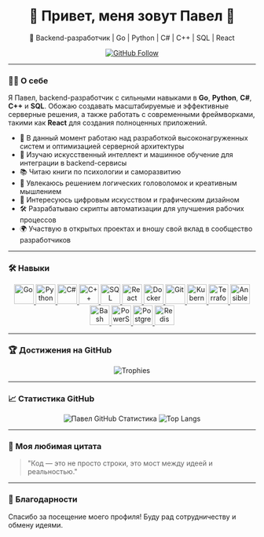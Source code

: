 <!-- Приветствие и Обложка -->
<div align="center">
  <h1>👹 Привет, меня зовут Павел 👹</h1>
  <p>🚀 Backend-разработчик | Go | Python | C# | C++ | SQL | React</p>
  
  <!-- Бейджи с социальными сетями -->
  <p>
    <a href="https://github.com/ensecret">
      <img src="https://img.shields.io/github/followers/ensecret?label=Follow&style=social" alt="GitHub Follow"/>
    </a>
  </p>
</div>

---

<!-- О себе -->
### 👩‍💻 О себе

Я Павел, backend-разработчик с сильными навыками в **Go**, **Python**, **C#**, **C++** и **SQL**. Обожаю создавать масштабируемые и эффективные серверные решения, а также работать с современными фреймворками, такими как **React** для создания полноценных приложений.

- 🔭 В данный момент работаю над разработкой высоконагруженных систем и оптимизацией серверной архитектуры
- 🌱 Изучаю искусственный интеллект и машинное обучение для интеграции в backend-сервисы
- 📚 Читаю книги по психологии и саморазвитию
- 🧩 Увлекаюсь решением логических головоломок и креативным мышлением
- 🎨 Интересуюсь цифровым искусством и графическим дизайном
- 🛠️ Разрабатываю скрипты автоматизации для улучшения рабочих процессов
- 🌍 Участвую в открытых проектах и вношу свой вклад в сообщество разработчиков

---

<!-- Навыки -->
### 🛠 Навыки

<div align="center">
  <a href="https://golang.org/">
    <img src="https://cdn.jsdelivr.net/gh/devicons/devicon/icons/go/go-original.svg" alt="Go" width="40" height="40"/>
  </a>
  <a href="https://www.python.org/">
    <img src="https://cdn.jsdelivr.net/gh/devicons/devicon/icons/python/python-original.svg" alt="Python" width="40" height="40"/>
  </a>
  <a href="https://docs.microsoft.com/en-us/dotnet/csharp/">
    <img src="https://cdn.jsdelivr.net/gh/devicons/devicon/icons/csharp/csharp-original.svg" alt="C#" width="40" height="40"/>
  </a>
  <a href="https://isocpp.org/">
    <img src="https://cdn.jsdelivr.net/gh/devicons/devicon/icons/cplusplus/cplusplus-original.svg" alt="C++" width="40" height="40"/>
  </a>
  <a href="https://www.microsoft.com/en-us/sql-server/">
    <img src="https://cdn.jsdelivr.net/gh/devicons/devicon/icons/microsoftsqlserver/microsoftsqlserver-plain.svg" alt="SQL Server" width="40" height="40"/>
  </a>
  <a href="https://reactjs.org/">
    <img src="https://cdn.jsdelivr.net/gh/devicons/devicon/icons/react/react-original.svg" alt="React" width="40" height="40"/>
  </a>
  <a href="https://www.docker.com/">
    <img src="https://cdn.jsdelivr.net/gh/devicons/devicon/icons/docker/docker-original.svg" alt="Docker" width="40" height="40"/>
  </a>
  <a href="https://git-scm.com/">
    <img src="https://cdn.jsdelivr.net/gh/devicons/devicon/icons/git/git-original.svg" alt="Git" width="40" height="40"/>
  </a>
  <!-- Новые технологии -->
  <a href="https://kubernetes.io/">
    <img src="https://cdn.jsdelivr.net/npm/simple-icons@v5/icons/kubernetes.svg" alt="Kubernetes" width="40" height="40"/>
  </a>
  <a href="https://www.terraform.io/">
    <img src="https://cdn.jsdelivr.net/npm/simple-icons@v5/icons/terraform.svg" alt="Terraform" width="40" height="40"/>
  </a>
  <a href="https://www.ansible.com/">
    <img src="https://cdn.jsdelivr.net/npm/simple-icons@v5/icons/ansible.svg" alt="Ansible" width="40" height="40"/>
  </a>
  <!-- Добавленные технологии -->
  <a href="https://www.gnu.org/software/bash/">
    <img src="https://cdn.jsdelivr.net/gh/devicons/devicon/icons/bash/bash-original.svg" alt="Bash" width="40" height="40"/>
  </a>
  <a href="https://docs.microsoft.com/en-us/powershell/">
    <img src="https://cdn.jsdelivr.net/npm/simple-icons@v5/icons/powershell.svg" alt="PowerShell" width="40" height="40"/>
  </a>
  <a href="https://www.postgresql.org/">
    <img src="https://cdn.jsdelivr.net/gh/devicons/devicon/icons/postgresql/postgresql-original.svg" alt="PostgreSQL" width="40" height="40"/>
  </a>
  <a href="https://redis.io/">
    <img src="https://cdn.jsdelivr.net/gh/devicons/devicon/icons/redis/redis-original.svg" alt="Redis" width="40" height="40"/>
  </a>
</div>

---

<!-- GitHub Trophies -->
### 🏆 Достижения на GitHub

<div align="center">
  <img src="https://github-profile-trophy.vercel.app/?username=ensecret&theme=onedark" alt="Trophies"/>
</div>

---

<!-- Статистика GitHub -->
### 📈 Статистика GitHub

<div align="center">
  <img src="https://github-readme-stats.vercel.app/api?username=ensecret&show_icons=true&theme=radical" alt="Павел GitHub Статистика" />
  <img src="https://github-readme-stats.vercel.app/api/top-langs/?username=ensecret&layout=compact&theme=radical" alt="Top Langs" />
</div>

---

<!-- Цитата -->
### 💬 Моя любимая цитата

> "Код — это не просто строки, это мост между идеей и реальностью."  

---

<!-- Благодарности -->
### 🙏 Благодарности

Спасибо за посещение моего профиля! Буду рад сотрудничеству и обмену идеями.
